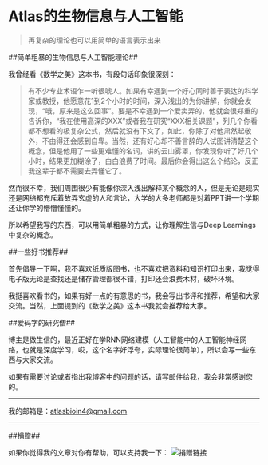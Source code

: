 # Atlas的生物信息与人工智能

>再复杂的理论也可以用简单的语言表示出来


##简单粗暴的生物信息与人工智能理论##


我曾经看《数学之美》这本书，有段句话印象很深刻：

> 有不少专业术语乍一听很唬人。如果有幸遇到一个好心同时善于表达的科学家或教授，他愿意花1到2个小时的时间，深入浅出的为你讲解，你就会发现，“哦，原来是这么回事”。要是不幸遇到一个爱卖弄的，他就会很郑重的告诉你，“我在使用高深的XXX”或者我在研究“XXX相关课题”，列几个你看都不想看的极复杂公式，然后就没有下文了，如此，你除了对他肃然起敬外，不由得还会感到自卑。当然，还有好心却不善言辞的人试图讲清楚这个概念，但是他用了一些更难懂的名词，讲的云山雾罩，你发现你听了好几个小时，结果更加糊涂了，白白浪费了时间。最后你会得出这么个结论，反正我这辈子都不需要去弄懂它了。

然而很不幸，我们周围很少有能像你深入浅出解释某个概念的人，但是无论是现实还是网络都充斥着故弄玄虚的人和言论，大学的大多老师都是对着PPT讲一个学期还让你学的懵懵懂懂的。

所以希望我写的东西，可以用简单粗暴的方式，让你理解生信与Deep Learnings中复杂的概念。


##一些好书推荐##


首先倡导一下啊，我不喜欢纸质版图书，也不喜欢把资料和知识打印出来，我觉得电子版无论是查找还是储存管理都很不错，打印还会浪费木材，破坏环境。

我挺喜欢看书的，如果有好一点的有意思的书，我会写出书评和推荐，希望和大家交流。当然，上面提到的《数学之美》这本书我就会推荐给大家。


##爱码字的研究僧##


博主是做生信的，最近正好在学RNN网络建模（人工智能中的人工智能神经网络，也就是深度学习，哎，这个名字好浮夸，实际理论很简单），所以会写一些东西与大家交流。

如果有需要讨论或者指出我博客中的问题的话，请写邮件给我，我会非常感谢您的。

----------
我的邮箱是：atlasbioin4@gmail.com

----------


##捐赠##


如果你觉得我的文章对你有帮助，可以支持我一下：
![捐赠链接][1] 

  [1]: https://atlasbioinfo.github.io/images/pay.jpg
 